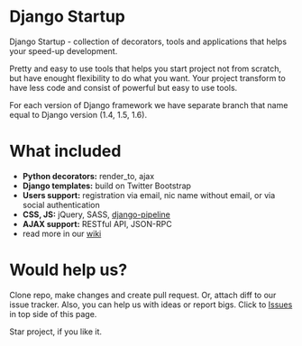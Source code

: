 Django Startup
==============

Django Startup - collection of decorators, tools and applications that helps your speed-up development.

Pretty and easy to use tools that helps you start project not from scratch, but have enought flexibility to do what you want. Your project transform to have less code and consist of powerful but easy to use tools.

For each version of Django framework we have separate branch that name equal to Django version (1.4, 1.5, 1.6).

What included
==========

* **Python decorators:** render_to, ajax
* **Django templates:** build on Twitter Bootstrap
* **Users support:** registration via email, nic name without email, or via social authentication
* **CSS, JS:** jQuery, SASS, [django-pipeline](http://django-pipeline.readthedocs.org)
* **AJAX support:** RESTful API, JSON-RPC
* read more in our [wiki](https://github.com/1st/django-startup/wiki)


Would help us?
==========

Clone repo, make changes and create pull request. Or, attach diff to our issue tracker. Also, you can help us with ideas or report bigs. Click to [Issues](https://github.com/1st/django-startup/issues) in top side of this page.

Star project, if you like it.
